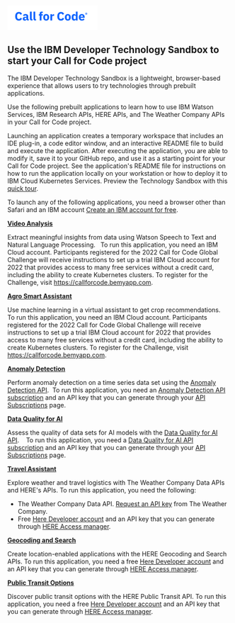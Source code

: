 ![Call for Code logo](images/call-for-code-1.png)

## Use the IBM Developer Technology Sandbox to start your Call for Code project

The IBM Developer Technology Sandbox is a lightweight, browser-based experience that allows users to try technologies through prebuilt applications.  


Use the following prebuilt applications to learn how to use IBM Watson Services, IBM Research APIs, HERE APIs, and The Weather Company APIs in your Call for Code project.  


Launching an application creates a temporary workspace that includes an IDE plug-in, a code editor window, and an interactive README file to build and execute the application. After executing the application, you are able to modify it, save it to your GitHub repo, and use it as a starting point for your Call for Code project. See the application's README file for instructions on how to run the application locally on your workstation or how to deploy it to IBM Cloud Kubernetes Services. Preview the Technology Sandbox with this <a href="https://sandbox.run.developer.ibm.com/fonts/IBM%20Developer%20Technology%20Sandbox%20Quicktour.pdf" target="_blank" rel="noopener noreferrer">quick tour</a>.  


To launch any of the following applications, you need a browser other than Safari and an IBM account <a href="https://www.ibm.com/account/reg/us-en/signup?formid=urx-30292" target="_blank" rel="noopener noreferrer">Create an IBM account for free</a>.


**<a href="https://sandbox.run.developer.ibm.com/#/cpext/video-analysis" target="_blank" rel="noopener noreferrer">Video Analysis</a>**

Extract meaningful insights from data using Watson Speech to Text and Natural Language Processing.  
To run this application, you need an IBM Cloud account. Participants registered for the 2022 Call for Code Global Challenge will receive instructions to set up a trial IBM Cloud account for 2022 that provides access to many free services without a credit card, including the ability to create Kubernetes clusters. To register for the Challenge, visit <a href="https://callforcode.bemyapp.com" target="_blank" rel="noopener noreferrer">https://callforcode.bemyapp.com</a>.


**<a href="https://sandbox.run.developer.ibm.com/#/paext/agro-smart-assistant" target="_blank" rel="noopener noreferrer">Agro Smart Assistant</a>**

Use machine learning in a virtual assistant to get crop recommendations.  
To run this application, you need an IBM Cloud account. Participants registered for the 2022 Call for Code Global Challenge will receive instructions to set up a trial IBM Cloud account for 2022 that provides access to many free services without a credit card, including the ability to create Kubernetes clusters. To register for the Challenge, visit <a href="https://callforcode.bemyapp.com" target="_blank" rel="noopener noreferrer">https://callforcode.bemyapp.com</a>. 

**<a href="https://sandbox.run.developer.ibm.com/#/apiext/ai4industry--anomaly-detection-product" target="_blank" rel="noopener noreferrer">Anomaly Detection</a>**

Perform anomaly detection on a time series data set using the <a href="hhttps://developer.ibm.com/learningpaths/get-started-anomaly-detection-api/" target="_blank" rel="noopener noreferrer">Anomaly Detection API</a>. 
To run this application, you need an <a href="https://www.ibm.com/account/reg/us-en/subscribe?formid=urx-51009" target="_blank" rel="noopener noreferrer">Anomaly Detection API subscription</a> and an API key that you can generate through your <a href="https://developer.ibm.com/profile/myapis" target="_blank" rel="noopener noreferrer">API Subscriptions</a> page. 

**<a href="https://sandbox.run.developer.ibm.com/#/apiext/dataquality4ai--data-quality-for-ai" target="_blank" rel="noopener noreferrer">Data Quality for AI</a>**

Assess the quality of data sets for AI models with the <a href="https://developer.ibm.com/learningpaths/data-quality-ai-toolkit/" target="_blank" rel="noopener noreferrer">Data Quality for AI API</a>.   
To run this application, you need a <a href="https://www.ibm.com/account/reg/us-en/subscribe?formid=urx-50307" target="_blank" rel="noopener noreferrer">Data Quality for AI API subscription</a> and an API key that you can generate through your <a href="https://developer.ibm.com/profile/myapis" target="_blank" rel="noopener noreferrer">API Subscriptions</a> page. 

**<a href="https://sandbox.run.developer.ibm.com/#/cpext/weather-data-assistant-for-travel" target="_blank" rel="noopener noreferrer">Travel Assistant</a>**

Explore weather and travel logistics with The Weather Company Data APIs and HERE's APIs.
To run this application, you need the following:

* The Weather Company Data API. <a href="https://developer.ibm.com/callforcode/tools/weather/" target="_blank" rel="noopener noreferrer">Request an API key</a> from The Weather Company.
* Free <a href="https://developer.here.com/?create=Freemium-Basic" target="_blank" rel="noopener noreferrer">Here Developer account</a> and an API key that you can generate through <a href="https://platform.here.com/admin/apps?action=new-registration" target="_blank" rel="noopener noreferrer">HERE Access manager</a>.  

**<a href="https://sandbox.run.developer.ibm.com/#/apiext/heremaps--geocoding-and-search-api-v7" target="_blank" rel="noopener noreferrer">Geocoding and Search</a>**

Create location-enabled applications with the HERE Geocoding and Search APIs.
To run this application, you need a free <a href="https://developer.here.com/?create=Freemium-Basic" target="_blank" rel="noopener noreferrer">Here Developer account</a> and an API key that you can generate through <a href="https://platform.here.com/admin/apps?action=new-registration" target="_blank" rel="noopener noreferrer">HERE Access manager</a>.  

**<a href="https://sandbox.run.developer.ibm.com/#/apiext/heremaps--here-public-transit-api" target="_blank" rel="noopener noreferrer">Public Transit Options</a>**

Discover public transit options with the HERE Public Transit API.
To run this application, you need a free <a href="https://developer.here.com/?create=Freemium-Basic" target="_blank" rel="noopener noreferrer">Here Developer account</a> and an API key that you can generate through <a href="hhttps://platform.here.com/admin/apps?action=new-registration" target="_blank" rel="noopener noreferrer">HERE Access manager</a>.  
